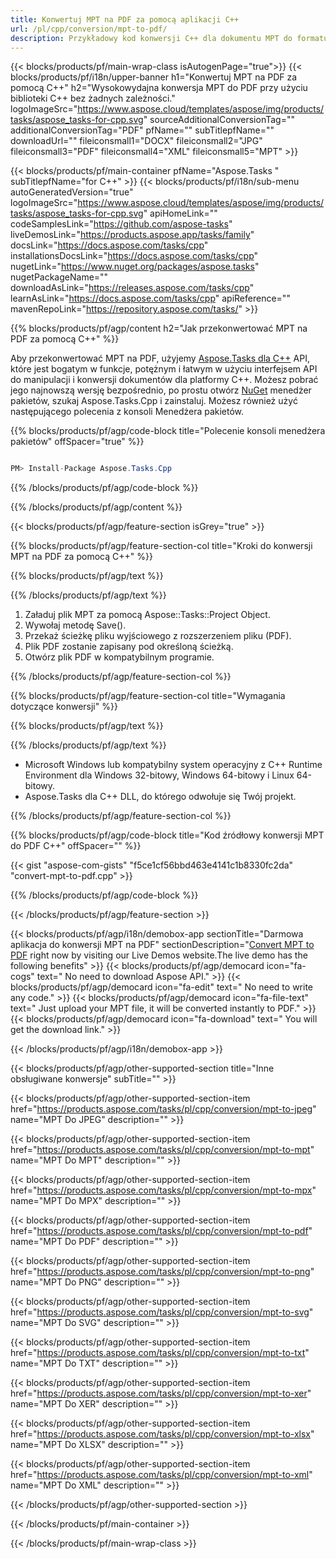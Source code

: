 ```yaml
---
title: Konwertuj MPT na PDF za pomocą aplikacji C++ 
url: /pl/cpp/conversion/mpt-to-pdf/ 
description: Przykładowy kod konwersji C++ dla dokumentu MPT do formatu PDF. Użyj przykładowego kodu do wsadowej konwersji MPT na PDF w dowolnej aplikacji C++.
---
```


{{< blocks/products/pf/main-wrap-class isAutogenPage="true">}}
{{< blocks/products/pf/i18n/upper-banner h1="Konwertuj MPT na PDF za pomocą C++" h2="Wysokowydajna konwersja MPT do PDF przy użyciu biblioteki C++ bez żadnych zależności." logoImageSrc="https://www.aspose.cloud/templates/aspose/img/products/tasks/aspose_tasks-for-cpp.svg" sourceAdditionalConversionTag="" additionalConversionTag="PDF" pfName="" subTitlepfName="" downloadUrl="" fileiconsmall1="DOCX" fileiconsmall2="JPG" fileiconsmall3="PDF" fileiconsmall4="XML" fileiconsmall5="MPT" >}}

{{< blocks/products/pf/main-container pfName="Aspose.Tasks " subTitlepfName="for C++" >}}
{{< blocks/products/pf/i18n/sub-menu autoGeneratedVersion="true" logoImageSrc="https://www.aspose.cloud/templates/aspose/img/products/tasks/aspose_tasks-for-cpp.svg" apiHomeLink="" codeSamplesLink="https://github.com/aspose-tasks" liveDemosLink="https://products.aspose.app/tasks/family" docsLink="https://docs.aspose.com/tasks/cpp" installationsDocsLink="https://docs.aspose.com/tasks/cpp" nugetLink="https://www.nuget.org/packages/aspose.tasks" nugetPackageName="" downloadAsLink="https://releases.aspose.com/tasks/cpp" learnAsLink="https://docs.aspose.com/tasks/cpp" apiReference="" mavenRepoLink="https://repository.aspose.com/tasks/" >}}

{{% blocks/products/pf/agp/content h2="Jak przekonwertować MPT na PDF za pomocą C++" %}}

 Aby przekonwertować MPT na PDF, użyjemy
 [Aspose.Tasks dla C++](https://products.aspose.com/tasks/cpp)
 API, które jest bogatym w funkcje, potężnym i łatwym w użyciu interfejsem API do manipulacji i konwersji dokumentów dla platformy C++. Możesz pobrać jego najnowszą wersję bezpośrednio, po prostu otwórz
 [NuGet](https://www.nuget.org/packages/aspose.tasks)
 menedżer pakietów, szukaj
 Aspose.Tasks.Cpp
 i zainstaluj. Możesz również użyć następującego polecenia z konsoli Menedżera pakietów.

{{% blocks/products/pf/agp/code-block title="Polecenie konsoli menedżera pakietów" offSpacer="true" %}}

```cs

PM> Install-Package Aspose.Tasks.Cpp

```

{{% /blocks/products/pf/agp/code-block %}}

{{% /blocks/products/pf/agp/content %}}

{{< blocks/products/pf/agp/feature-section isGrey="true" >}}

{{% blocks/products/pf/agp/feature-section-col title="Kroki do konwersji MPT na PDF za pomocą C++" %}}

{{% blocks/products/pf/agp/text %}}


{{% /blocks/products/pf/agp/text %}}

1. Załaduj plik MPT za pomocą Aspose::Tasks::Project Object.
1. Wywołaj metodę Save().
1. Przekaż ścieżkę pliku wyjściowego z rozszerzeniem pliku (PDF).
1. Plik PDF zostanie zapisany pod określoną ścieżką.
1. Otwórz plik PDF w kompatybilnym programie.

{{% /blocks/products/pf/agp/feature-section-col %}}

{{% blocks/products/pf/agp/feature-section-col title="Wymagania dotyczące konwersji" %}}

{{% blocks/products/pf/agp/text %}}


{{% /blocks/products/pf/agp/text %}}

- Microsoft Windows lub kompatybilny system operacyjny z C++ Runtime Environment dla Windows 32-bitowy, Windows 64-bitowy i Linux 64-bitowy.
- Aspose.Tasks dla C++ DLL, do którego odwołuje się Twój projekt.

{{% /blocks/products/pf/agp/feature-section-col %}}

{{% blocks/products/pf/agp/code-block title="Kod źródłowy konwersji MPT do PDF C++" offSpacer="" %}}

{{< gist "aspose-com-gists" "f5ce1cf56bbd463e4141c1b8330fc2da" "convert-mpt-to-pdf.cpp" >}}

{{% /blocks/products/pf/agp/code-block %}}

{{< /blocks/products/pf/agp/feature-section >}}

<!-- aboutfile Starts -->

{{< blocks/products/pf/agp/i18n/demobox-app sectionTitle="Darmowa aplikacja do konwersji MPT na PDF" sectionDescription="[Convert MPT to PDF](https://products.aspose.app/tasks/conversion/mpt-to-pdf) right now by visiting our Live Demos website.The live demo has the following benefits" >}}
        {{< blocks/products/pf/agp/democard icon="fa-cogs" text=" No need to download Aspose API." >}}
        {{< blocks/products/pf/agp/democard icon="fa-edit" text=" No need to write any code." >}}
        {{< blocks/products/pf/agp/democard icon="fa-file-text" text=" Just upload your MPT file, it will be converted instantly to PDF." >}}
        {{< blocks/products/pf/agp/democard icon="fa-download" text=" You will get the download link." >}}

{{< /blocks/products/pf/agp/i18n/demobox-app >}}

<!-- aboutfile Ends -->

{{< blocks/products/pf/agp/other-supported-section title="Inne obsługiwane konwersje" subTitle="" >}}

{{< blocks/products/pf/agp/other-supported-section-item href="https://products.aspose.com/tasks/pl/cpp/conversion/mpt-to-jpeg" name="MPT Do JPEG" description="" >}}

{{< blocks/products/pf/agp/other-supported-section-item href="https://products.aspose.com/tasks/pl/cpp/conversion/mpt-to-mpt" name="MPT Do MPT" description="" >}}

{{< blocks/products/pf/agp/other-supported-section-item href="https://products.aspose.com/tasks/pl/cpp/conversion/mpt-to-mpx" name="MPT Do MPX" description="" >}}

{{< blocks/products/pf/agp/other-supported-section-item href="https://products.aspose.com/tasks/pl/cpp/conversion/mpt-to-pdf" name="MPT Do PDF" description="" >}}

{{< blocks/products/pf/agp/other-supported-section-item href="https://products.aspose.com/tasks/pl/cpp/conversion/mpt-to-png" name="MPT Do PNG" description="" >}}

{{< blocks/products/pf/agp/other-supported-section-item href="https://products.aspose.com/tasks/pl/cpp/conversion/mpt-to-svg" name="MPT Do SVG" description="" >}}

{{< blocks/products/pf/agp/other-supported-section-item href="https://products.aspose.com/tasks/pl/cpp/conversion/mpt-to-txt" name="MPT Do TXT" description="" >}}

{{< blocks/products/pf/agp/other-supported-section-item href="https://products.aspose.com/tasks/pl/cpp/conversion/mpt-to-xer" name="MPT Do XER" description="" >}}

{{< blocks/products/pf/agp/other-supported-section-item href="https://products.aspose.com/tasks/pl/cpp/conversion/mpt-to-xlsx" name="MPT Do XLSX" description="" >}}

{{< blocks/products/pf/agp/other-supported-section-item href="https://products.aspose.com/tasks/pl/cpp/conversion/mpt-to-xml" name="MPT Do XML" description="" >}}



{{< /blocks/products/pf/agp/other-supported-section >}}

{{< /blocks/products/pf/main-container >}}
    
{{< /blocks/products/pf/main-wrap-class >}}